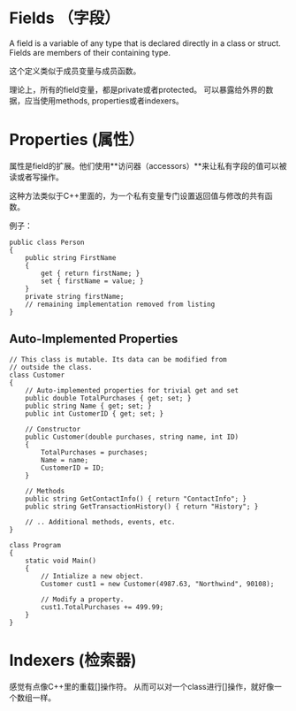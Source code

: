 # Fields （字段）

A field is a variable of any type that is declared directly in a class or struct. 
Fields are members of their containing type.

这个定义类似于成员变量与成员函数。

理论上，所有的field变量，都是private或者protected。
可以暴露给外界的数据，应当使用methods, properties或者indexers。

# Properties (属性）

属性是field的扩展。他们使用**访问器（accessors）**来让私有字段的值可以被读或者写操作。

这种方法类似于C++里面的，为一个私有变量专门设置返回值与修改的共有函数。

例子：

    public class Person
    {
        public string FirstName
        {
            get { return firstName; }
            set { firstName = value; }
        }
        private string firstName;
        // remaining implementation removed from listing
    }
    
## Auto-Implemented Properties

    // This class is mutable. Its data can be modified from
    // outside the class.
    class Customer
    {
        // Auto-implemented properties for trivial get and set
        public double TotalPurchases { get; set; }
        public string Name { get; set; }
        public int CustomerID { get; set; }

        // Constructor
        public Customer(double purchases, string name, int ID)
        {
            TotalPurchases = purchases;
            Name = name;
            CustomerID = ID;
        }

        // Methods
        public string GetContactInfo() { return "ContactInfo"; }
        public string GetTransactionHistory() { return "History"; }

        // .. Additional methods, events, etc.
    }

    class Program
    {
        static void Main()
        {
            // Intialize a new object.
            Customer cust1 = new Customer(4987.63, "Northwind", 90108);

            // Modify a property.
            cust1.TotalPurchases += 499.99;
        }
    }

# Indexers (检索器)

感觉有点像C++里的重载[]操作符。
从而可以对一个class进行[]操作，就好像一个数组一样。
